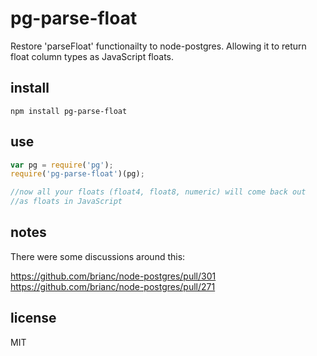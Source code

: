 # pg-parse-float

Restore 'parseFloat' functionailty to node-postgres.  Allowing it to return float column types as JavaScript floats.

## install

`npm install pg-parse-float`

## use

```js
var pg = require('pg');
require('pg-parse-float')(pg);

//now all your floats (float4, float8, numeric) will come back out
//as floats in JavaScript
```

## notes

There were some discussions around this:

https://github.com/brianc/node-postgres/pull/301
https://github.com/brianc/node-postgres/pull/271


## license

MIT
